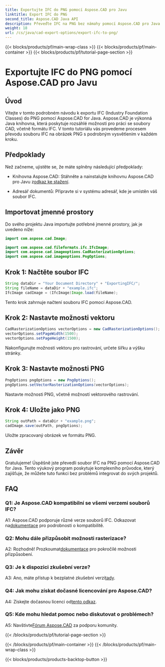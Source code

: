 ```yaml
---
title: Exportujte IFC do PNG pomocí Aspose.CAD pro Javu
linktitle: Export IFC do PNG
second_title: Aspose.CAD Java API
description: Převeďte IFC na PNG bez námahy pomocí Aspose.CAD pro Java. Postupujte podle našeho podrobného návodu.
weight: 18
url: /cs/java/cad-export-options/export-ifc-to-png/
---
```


{{< blocks/products/pf/main-wrap-class >}}
{{< blocks/products/pf/main-container >}}
{{< blocks/products/pf/tutorial-page-section >}}

# Exportujte IFC do PNG pomocí Aspose.CAD pro Javu

## Úvod

Vítejte v tomto podrobném návodu k exportu IFC (Industry Foundation Classes) do PNG pomocí Aspose.CAD for Java. Aspose.CAD je výkonná Java knihovna, která poskytuje rozsáhlé možnosti pro práci se soubory CAD, včetně formátu IFC. V tomto tutoriálu vás provedeme procesem převodu souboru IFC na obrázek PNG s podrobným vysvětlením v každém kroku.

## Předpoklady

Než začneme, ujistěte se, že máte splněny následující předpoklady:

-  Knihovna Aspose.CAD: Stáhněte a nainstalujte knihovnu Aspose.CAD pro Javu z[odkaz ke stažení](https://releases.aspose.com/cad/java/).

- Adresář dokumentů: Připravte si v systému adresář, kde je umístěn váš soubor IFC.

## Importovat jmenné prostory

Do svého projektu Java importujte potřebné jmenné prostory, jak je uvedeno níže:

```java
import com.aspose.cad.Image;

import com.aspose.cad.fileformats.ifc.IfcImage;
import com.aspose.cad.imageoptions.CadRasterizationOptions;
import com.aspose.cad.imageoptions.PngOptions;
```

## Krok 1: Načtěte soubor IFC

```java
String dataDir = "Your Document Directory" + "ExportingIFC/";
String fileName = dataDir + "example.ifc";
IfcImage cadImage = (IfcImage)Image.load(fileName);
```

Tento krok zahrnuje načtení souboru IFC pomocí Aspose.CAD.

## Krok 2: Nastavte možnosti vektoru

```java
CadRasterizationOptions vectorOptions = new CadRasterizationOptions();
vectorOptions.setPageWidth(1500);
vectorOptions.setPageHeight(1500);
```

Nakonfigurujte možnosti vektoru pro rastrování, určete šířku a výšku stránky.

## Krok 3: Nastavte možnosti PNG

```java
PngOptions pngOptions = new PngOptions();
pngOptions.setVectorRasterizationOptions(vectorOptions);
```

Nastavte možnosti PNG, včetně možností vektorového rastrování.

## Krok 4: Uložte jako PNG

```java
String outPath = dataDir + "example.png";
cadImage.save(outPath, pngOptions);
```

Uložte zpracovaný obrázek ve formátu PNG.

## Závěr

Gratulujeme! Úspěšně jste převedli soubor IFC na PNG pomocí Aspose.CAD for Java. Tento výukový program poskytuje komplexního průvodce, který zajišťuje, že můžete tuto funkci bez problémů integrovat do svých projektů.

## FAQ

### Q1: Je Aspose.CAD kompatibilní se všemi verzemi souborů IFC?

 A1: Aspose.CAD podporuje různé verze souborů IFC. Odkazovat na[dokumentace](https://reference.aspose.com/cad/java/) pro podrobnosti o kompatibilitě.

### Q2: Mohu dále přizpůsobit možnosti rasterizace?

 A2: Rozhodně! Prozkoumat[dokumentace](https://reference.aspose.com/cad/java/) pro pokročilé možnosti přizpůsobení.

### Q3: Je k dispozici zkušební verze?

A3: Ano, máte přístup k bezplatné zkušební verzi[tady](https://releases.aspose.com/).

### Q4: Jak mohu získat dočasné licencování pro Aspose.CAD?

 A4: Získejte dočasnou licenci od[tento odkaz](https://purchase.aspose.com/temporary-license/).

### Q5: Kde mohu hledat pomoc nebo diskutovat o problémech?

A5: Navštivte[Fórum Aspose.CAD](https://forum.aspose.com/c/cad/19) za podporu komunity.

{{< /blocks/products/pf/tutorial-page-section >}}

{{< /blocks/products/pf/main-container >}}
{{< /blocks/products/pf/main-wrap-class >}}

{{< blocks/products/products-backtop-button >}}

